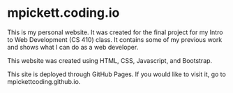 # mpickett.coding.io
This is my personal website. It was created for the final project for my Intro to Web Development (CS 410) class. It contains some of my previous work and shows what I can do as a web developer.

This website was created using HTML, CSS, Javascript, and Bootstrap.

This site is deployed through GitHub Pages. If you would like to visit it, go to mpickettcoding.github.io.
